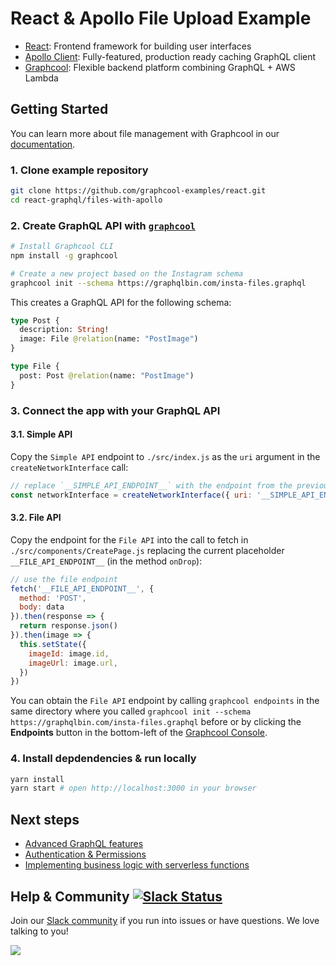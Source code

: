 # React & Apollo File Upload Example

* [React](https://facebook.github.io/react/): Frontend framework for building user interfaces
* [Apollo Client](https://github.com/apollographql/apollo-client): Fully-featured, production ready caching GraphQL client
* [Graphcool](https://www.graph.cool): Flexible backend platform combining GraphQL + AWS Lambda

## Getting Started

You can learn more about file management with Graphcool in our [documentation](https://www.graph.cool/docs/reference/file-handling/overview-eer4wiang0/).

### 1. Clone example repository

```sh
git clone https://github.com/graphcool-examples/react.git
cd react-graphql/files-with-apollo
```

### 2. Create GraphQL API with [`graphcool`](https://www.npmjs.com/package/graphcool)

```sh
# Install Graphcool CLI
npm install -g graphcool

# Create a new project based on the Instagram schema
graphcool init --schema https://graphqlbin.com/insta-files.graphql 
```

This creates a GraphQL API for the following schema:

```graphql
type Post {
  description: String!
  image: File @relation(name: "PostImage")
}

type File {
  post: Post @relation(name: "PostImage")
}
```

### 3. Connect the app with your GraphQL API

#### 3.1. Simple API

Copy the `Simple API` endpoint to `./src/index.js` as the `uri` argument in the `createNetworkInterface` call:

```js
// replace `__SIMPLE_API_ENDPOINT__` with the endpoint from the previous step
const networkInterface = createNetworkInterface({ uri: '__SIMPLE_API_ENDPOINT__' })
```

#### 3.2. File API

Copy the endpoint for the `File API` into the call to fetch in `./src/components/CreatePage.js` replacing the current placeholder `__FILE_API_ENDPOINT__` (in the method `onDrop`):

```js
// use the file endpoint
fetch('__FILE_API_ENDPOINT__', {
  method: 'POST',
  body: data
}).then(response => {
  return response.json()
}).then(image => {
  this.setState({
    imageId: image.id,
    imageUrl: image.url,
  })
})
```

You can obtain the `File API` endpoint by calling `graphcool endpoints` in the same directory where you called `graphcool init --schema https://graphqlbin.com/insta-files.graphql` before or by clicking the **Endpoints** button in the bottom-left of the [Graphcool Console](https://console.graph.cool).


### 4. Install depdendencies & run locally

```sh
yarn install
yarn start # open http://localhost:3000 in your browser
```

## Next steps

* [Advanced GraphQL features](https://www.graph.cool/docs/tutorials/advanced-features-eath7duf7d/)
* [Authentication & Permissions](https://www.graph.cool/docs/reference/authorization/overview-iegoo0heez/)
* [Implementing business logic with serverless functions](https://www.graph.cool/docs/reference/functions/overview-boo6uteemo/)


## Help & Community [![Slack Status](https://slack.graph.cool/badge.svg)](https://slack.graph.cool)

Join our [Slack community](http://slack.graph.cool/) if you run into issues or have questions. We love talking to you!

![](http://i.imgur.com/5RHR6Ku.png)
